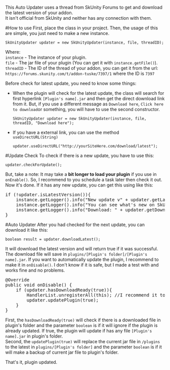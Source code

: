 This Auto Updater uses a thread from SkUnity Forums to get and download the latest version of your addon.<br>
It isn't official from SkUnity and neither has any connection with them.

#How to use
First, place the class in your project.
Then, the usage of this are simple, you just need to make a new instance.
<p>
	<code>SkUnityUpdater updater = new SkUnityUpdater(instance, file, threadID);</code>
</p>
Where:<br>
<code>instance</code> - The instance of your plugin.<br>
<code>file</code> - The jar file of your plugin (You can get it with <code>instance.getFile()</code>). <br>
<code>threadID</code> - The ID of the thread of your addon, you can get it from the url:<br>
<code>https://forums.skunity.com/t/addon-tuske/7397/1</code> where the ID is <code>7397</code>
<p>Before check for latest update, you need to know some things:
	<ul>
		<li> When the plugin will check for the latest update, the class will search for first hyperlink <code>[Plugin's name].jar</code> and then
get the direct download link from it. But, if you use a different message as <code>Download here</code>, <code>Click here to download</code>or something, you will have to use the second constructor.<p>
<code>SkUnityUpdater updater = new SkUnityUpdater(instance, file, threadID, "Download here");</code></p>
</li>
<li>If you have a external link, you can use the method <code>useDirectURL(String)</code>
<p><code>updater.useDirectURL("http://yourSiteHere.com/download/latest");</code></p>
</li>
</ul>
#Update Check
To check if there is a new update, you have to use this:
<p><code>updater.checkForUpdate();</code></p>
But, take a note: It may take a <b>bit longer to load your plugin</b> if you use in <code>onEnable()</code>. So, I recommend to you schedule a task later then check it out.<br>
Now it's done. If it has any new update, you can get this using like this:
<p><pre>if (!updater.isLatestVersion()){
	instance.getLogger().info("New update v" + updater.getLatestVersion() + " is available!");
	instance.getLogger().info("You can see what's new on SkUnity: " + updater.getThreadURL());
	instance.getLogger().info("Download: " + updater.getDownloadURL());
}
</pre></p>
#Auto Updater
After you had checked for the next update, you can download it like this:
<p><code>boolean result = updater.downloadLatest();</code></p>
It will download the latest version and will return true if it was successful. The download file will save in <code>plugins/[Plugin's folder]/[Plugin's name].jar</code>. If you want to automatically update the plugin, I recommend to make it in <code>onDisable()</code>. I don't know if it is safe, but I made a test with and works fine and no problems.
<pre>
@Override
public void onDisable() {
	if (updater.hasDownloadReady(true)){
		HandlerList.unregisterAll(this); //I recommend it to prevent some problems.
		updater.updatePlugin(true);
	}
}
</pre>
First, the <code>hasDownloadReady(true)</code> will check if there is a downloaded file in plugin's folder and the parameter <code>boolean</code> is if it will ignore if the plugin is already updated. If true, the plugin will update if has any file <code>[Plugin's name].jar</code> in plugin's folder.<br>
Second, the <code>updatePlugin(true)</code> will replace the current jar file in <code>/plugins</code> to the latest in <code>plugins/[Plugin's folder]</code> and the parameter <code>boolean</code> is if it will make a backup of current jar file to plugin's folder.
<p> That's it, plugin updated.


